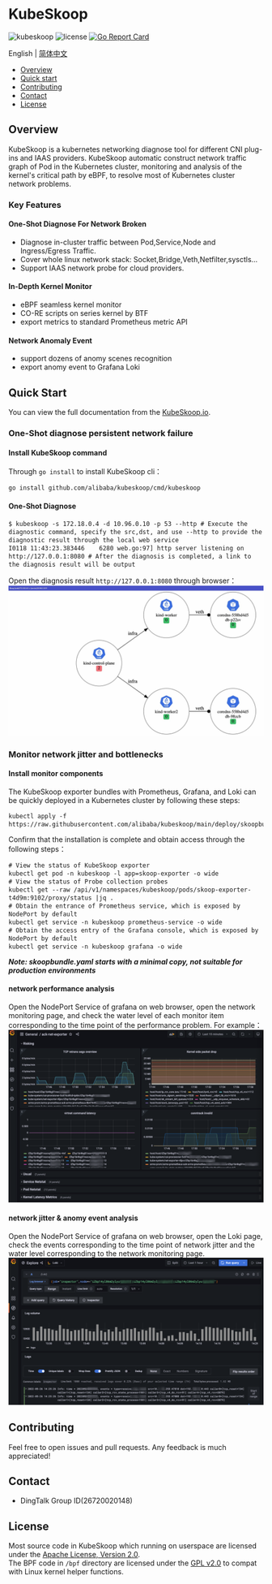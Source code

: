# KubeSkoop

![kubeskoop](https://img.shields.io/github/v/tag/alibaba/kubeskoop)
![license](https://img.shields.io/badge/license-Apache-blue)
[![Go Report Card](https://goreportcard.com/badge/github.com/alibaba/kubeskoop)](https://goreportcard.com/report/github.com/alibaba/kubeskoop)

English | [简体中文](./README_zh.md)

- [Overview](#overview)
- [Quick start](#quick-start)
- [Contributing](#contributing)
- [Contact](#contact)
- [License](#license)

## Overview

KubeSkoop is a kubernetes networking diagnose tool for different CNI plug-ins and IAAS providers.
KubeSkoop automatic construct network traffic graph of Pod in the Kubernetes cluster,
monitoring and analysis of the kernel's critical path by eBPF, to resolve most of Kubernetes cluster network problems.

### Key Features

#### One-Shot Diagnose For Network Broken

- Diagnose in-cluster traffic between Pod,Service,Node and Ingress/Egress Traffic.
- Cover whole linux network stack: Socket,Bridge,Veth,Netfilter,sysctls…
- Support IAAS network probe for cloud providers.

#### In-Depth Kernel Monitor

- eBPF seamless kernel monitor
- CO-RE scripts on series kernel by BTF
- export metrics to standard Prometheus metric API

#### Network Anomaly Event

- support dozens of anomy scenes recognition
- export anomy event to Grafana Loki

## Quick Start

You can view the full documentation from the [KubeSkoop.io](https://kubeskoop.io/).

### One-Shot diagnose persistent network failure

#### Install KubeSkoop command

Through `go install` to install KubeSkoop cli：

```shell
go install github.com/alibaba/kubeskoop/cmd/kubeskoop
```

#### One-Shot Diagnose

```shell
$ kubeskoop -s 172.18.0.4 -d 10.96.0.10 -p 53 --http # Execute the diagnostic command, specify the src,dst, and use --http to provide the diagnostic result through the local web service
I0118 11:43:23.383446    6280 web.go:97] http server listening on http://127.0.0.1:8080 # After the diagnosis is completed, a link to the diagnosis result will be output
```

Open the diagnosis result `http://127.0.0.1:8080` through browser：  
![diagnose_web](/docs/images/intro_diagnose_web.jpg)

### Monitor network jitter and bottlenecks

#### Install monitor components

The KubeSkoop exporter bundles with Prometheus, Grafana, and Loki
can be quickly deployed in a Kubernetes cluster by following these steps:

```shell
kubectl apply -f https://raw.githubusercontent.com/alibaba/kubeskoop/main/deploy/skoopbundle.yaml
```

Confirm that the installation is complete and obtain access through the following steps：

```shell
# View the status of KubeSkoop exporter
kubectl get pod -n kubeskoop -l app=skoop-exporter -o wide
# View the status of Probe collection probes
kubectl get --raw /api/v1/namespaces/kubeskoop/pods/skoop-exporter-t4d9m:9102/proxy/status |jq .
# Obtain the entrance of Prometheus service, which is exposed by NodePort by default
kubectl get service -n kubeskoop prometheus-service -o wide
# Obtain the access entry of the Grafana console, which is exposed by NodePort by default
kubectl get service -n kubeskoop grafana -o wide
```

***Note: skoopbundle.yaml starts with a minimal copy, not suitable for production environments***

#### network performance analysis

Open the NodePort Service of grafana on web browser, open the network monitoring page,
and check the water level of each monitor item corresponding to the time point of the performance problem. For example：  
![grafana_performance](/docs/images/monitoring.png)

#### network jitter & anomy event analysis

Open the NodePort Service of grafana on web browser, open the Loki page,
check the events corresponding to the time point of network jitter and the water level corresponding to the network monitoring page.
![grafana_performance](/docs/images/loki_tracing.png)

## Contributing

Feel free to open issues and pull requests. Any feedback is much appreciated!

## Contact

- DingTalk Group ID(26720020148)

## License

Most source code in KubeSkoop which running on userspace are licensed under the [Apache License, Version 2.0](LICENSE.md).  
The BPF code in `/bpf` directory are licensed under the [GPL v2.0](bpf/COPYING) to compat with Linux kernel helper functions.  
